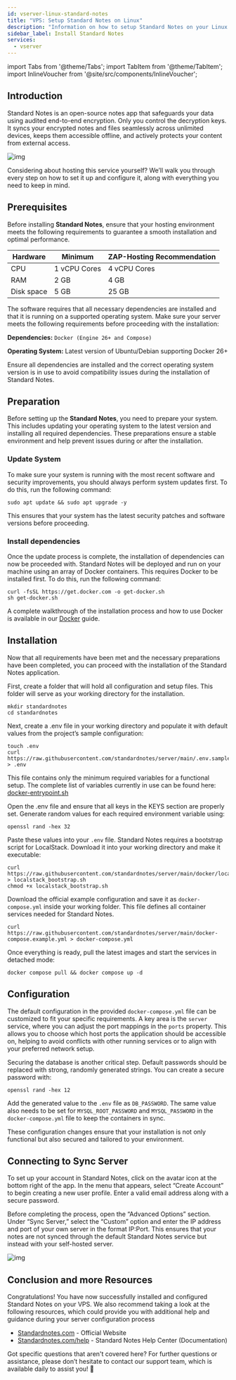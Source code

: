 ```yaml
---
id: vserver-linux-standard-notes
title: "VPS: Setup Standard Notes on Linux"
description: "Information on how to setup Standard Notes on your Linux VPS from ZAP-Hosting"
sidebar_label: Install Standard Notes
services:
  - vserver
---
```


import Tabs from '@theme/Tabs';
import TabItem from '@theme/TabItem';
import InlineVoucher from '@site/src/components/InlineVoucher';

## Introduction

Standard Notes is an open-source notes app that safeguards your data using audited end-to-end encryption. Only you control the decryption keys. It syncs your encrypted notes and files seamlessly across unlimited devices, keeps them accessible offline, and actively protects your content from external access. 

![img](https://screensaver01.zap-hosting.com/index.php/s/b6ZpyKJGny5qAon/preview)

Considering about hosting this service yourself? We’ll walk you through every step on how to set it up and configure it, along with everything you need to keep in mind.

<InlineVoucher />



## Prerequisites

Before installing **Standard Notes**, ensure that your hosting environment meets the following requirements to guarantee a smooth installation and optimal performance.

| Hardware   | Minimum      | ZAP-Hosting Recommendation |
| ---------- | ------------ | -------------------------- |
| CPU        | 1 vCPU Cores | 4 vCPU Cores               |
| RAM        | 2 GB         | 4 GB                       |
| Disk space | 5 GB         | 25 GB                      |

The software requires that all necessary dependencies are installed and that it is running on a supported operating system. Make sure your server meets the following requirements before proceeding with the installation:

**Dependencies:** `Docker (Engine 26+ and Compose)` 

**Operating System:** Latest version of Ubuntu/Debian supporting Docker 26+

Ensure all dependencies are installed and the correct operating system version is in use to avoid compatibility issues during the installation of Standard Notes.



## Preparation

Before setting up the **Standard Notes**, you need to prepare your system. This includes updating your operating system to the latest version and installing all required dependencies. These preparations ensure a stable environment and help prevent issues during or after the installation.


### Update System
To make sure your system is running with the most recent software and security improvements, you should always perform system updates first. To do this, run the following command:

```
sudo apt update && sudo apt upgrade -y
```
This ensures that your system has the latest security patches and software versions before proceeding.

### Install dependencies
Once the update process is complete, the installation of dependencies can now be proceeded with. Standard Notes will be deployed and run on your machine using an array of Docker containers. This requires Docker to be installed first. To do this, run the following command: 

```
curl -fsSL https://get.docker.com -o get-docker.sh
sh get-docker.sh
```

A complete walkthrough of the installation process and how to use Docker is available in our [Docker](vserver-linux-docker.md) guide.




## Installation
Now that all requirements have been met and the necessary preparations have been completed, you can proceed with the installation of the Standard Notes application.



First, create a folder that will hold all configuration and setup files. This folder will serve as your working directory for the installation.

```
mkdir standardnotes
cd standardnotes
```

Next, create a .env file in your working directory and populate it with default values from the project’s sample configuration:
```
touch .env
curl https://raw.githubusercontent.com/standardnotes/server/main/.env.sample > .env
```

This file contains only the minimum required variables for a functional setup. The complete list of variables currently in use can be found here: [docker-entrypoint.sh](https://github.com/standardnotes/server/blob/main/docker/docker-entrypoint.sh)

Open the .env file and ensure that all keys in the KEYS section are properly set. Generate random values for each required environment variable using:

```
openssl rand -hex 32
```

Paste these values into your `.env` file.  Standard Notes requires a bootstrap script for LocalStack. Download it into your working directory and make it executable:

```shell
curl https://raw.githubusercontent.com/standardnotes/server/main/docker/localstack_bootstrap.sh > localstack_bootstrap.sh
chmod +x localstack_bootstrap.sh
```

Download the official example configuration and save it as `docker-compose.yml` inside your working folder. This file defines all container services needed for Standard Notes.

```
curl https://raw.githubusercontent.com/standardnotes/server/main/docker-compose.example.yml > docker-compose.yml
```

Once everything is ready, pull the latest images and start the services in detached mode:

```
docker compose pull && docker compose up -d
```



## Configuration

The default configuration in the provided `docker-compose.yml` file can be customized to fit your specific requirements. A key area is the `server` service, where you can adjust the port mappings in the `ports` property. This allows you to choose which host ports the application should be accessible on, helping to avoid conflicts with other running services or to align with your preferred network setup.  

Securing the database is another critical step. Default passwords should be replaced with strong, randomly generated strings. You can create a secure password with:  

```
openssl rand -hex 12  
```

Add the generated value to the `.env` file as `DB_PASSWORD`. The same value also needs to be set for `MYSQL_ROOT_PASSWORD` and `MYSQL_PASSWORD` in the `docker-compose.yml` file to keep the containers in sync.  

These configuration changes ensure that your installation is not only functional but also secured and tailored to your environment.





## Connecting to Sync Server

To set up your account in Standard Notes, click on the avatar icon at the bottom right of the app. In the menu that appears, select “Create Account” to begin creating a new user profile. Enter a valid email address along with a secure password.  

Before completing the process, open the “Advanced Options” section. Under “Sync Server,” select the “Custom” option and enter the IP address and port of your own server in the format IP:Port. This ensures that your notes are not synced through the default Standard Notes service but instead with your self-hosted server.

![img](https://screensaver01.zap-hosting.com/index.php/s/tpsFzSQEokP9xit/download)





## Conclusion and more Resources

Congratulations! You have now successfully installed and configured Standard Notes on your VPS. We also recommend taking a look at the following resources, which could provide you with additional help and guidance during your server configuration process

- [Standardnotes.com](https://standardnotes.com/) - Official Website
- [Standardnotes.com/help](https://standardnotes.com/help) - Standard Notes Help Center (Documentation)

Got specific questions that aren't covered here? For further questions or assistance, please don’t hesitate to contact our support team, which is available daily to assist you! 🙂